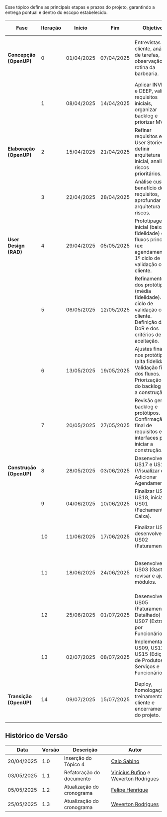 Esse tópico define as principais etapas e prazos do projeto, garantindo a entrega pontual e dentro do escopo estabelecido.

| Fase                  | Iteração | Início     | Fim        | Objetivos                                                                                     | Entregas Esperadas                                                                 |
| --------------------- | -------- | ---------- | ---------- | --------------------------------------------------------------------------------------------- | ---------------------------------------------------------------------------------- |
| **Concepção (OpenUP)**         | 0        | 01/04/2025 | 07/04/2025 | Entrevistas com cliente, análise de tarefas, observação da rotina da barbearia.               | Documento de escopo inicial, stakeholders, backlog preliminar (Temas, Épicos, US). |
|                       | 1        | 08/04/2025 | 14/04/2025 | Aplicar INVEST e DEEP, validar requisitos iniciais, organizar backlog e priorizar MVP.        | Backlog validado, Documento de Visão, Plano preliminar do projeto.                 |
| **Elaboração (OpenUP)**        | 2        | 15/04/2025 | 21/04/2025 | Refinar requisitos e User Stories, definir arquitetura inicial, analisar riscos prioritários. | Documento de arquitetura inicial, User Stories detalhadas, matriz de riscos.       |
|                       | 3        | 22/04/2025 | 28/04/2025 | Análise custo-benefício dos requisitos, aprofundar arquitetura e riscos.                      | Prioridades definidas, backlog atualizado, riscos revisados.                       |
| **User Design (RAD)** | 4        | 29/04/2025 | 05/05/2025 | Prototipagem inicial (baixa fidelidade) dos fluxos principais (ex: agendamento). 1º ciclo de validação com cliente.  | Wireframes básicos, feedback inicial registrado. |
|                       | 5        | 06/05/2025 | 12/05/2025 | Refinamento dos protótipos (média fidelidade). 2º ciclo de validação com cliente. Definição da DoR e dos critérios de aceitação.| Protótipos evoluídos, DoR documentada, critérios definidos.  |
|                       | 6        | 13/05/2025 | 19/05/2025 | Ajustes finais nos protótipos (alta fidelidade). Validação final dos fluxos. Priorização final do backlog para a construção.   | Protótipos navegáveis, backlog pronto. |
|                       | 7        | 20/05/2025 | 27/05/2025 | Revisão geral de backlog e protótipos. Confirmação final de requisitos e interfaces para iniciar a construção. | Backlog concluído, aprovação do cliente.     |
| **Construção (OpenUP)**        | 8        | 28/05/2025 | 03/06/2025 | Desenvolver US17 e US18 (Visualizar e Adicionar Agendamentos).                                | Funcionalidades básicas implementadas e testadas.                                  |
|                       | 9        | 04/06/2025 | 10/06/2025 | Finalizar US17 e US18, iniciar US01 (Fechamento de Caixa).                                    | US17, US18 concluídas, US01 iniciada, testes de integração.                        |
|                       | 10       | 11/06/2025 | 17/06/2025 | Finalizar US01, desenvolver US02 (Faturamento).                                               | US01 e US02 implementadas e testadas, feedback do cliente.                         |
|                       | 11       | 18/06/2025 | 24/06/2025 | Desenvolver US03 (Gastos), revisar e ajustar módulos.                                         | US03 entregue, testes de regressão realizados, backlog atualizado.                 |
|                       | 12       | 25/06/2025 | 01/07/2025 | Desenvolver US05 (Faturamento Detalhado) e US07 (Extrato por Funcionário).                    | US05 e US07 implementadas e testadas.                                              |
|                       | 13       | 02/07/2025 | 08/07/2025 | Implementar US09, US12 e US15 (Edição de Produtos, Serviços e Funcionários).                  | US09, US12 e US15 entregues, testes completos.                                     |
| **Transição (OpenUP)**         | 14       | 09/07/2025 | 15/07/2025 | Deploy, homologação, treinamento do cliente e encerramento do projeto.                        | Sistema em produção, feedback registrado, documentação final, aceite formal.       |

## Histórico de Versão

| Data | Versão | Descrição | Autor |
|---|---|---|---|
| 20/04/2025 | 1.0 | Inserção do Tópico 4  | [Caio Sabino](https://github.com/caiomsabino) |
| 03/05/2025 | 1.1 | Refatoração do documento | [Vinícius Rufino](https://github.com/RufinoVfR) e [Weverton Rodrigues](https://github.com/vevetin)|
| 05/05/2025 | 1.2 | Atualização do cronograma | [Felipe Henrique](https://github.com/fhenrique77) |
| 25/05/2025 | 1.3 | Atualização do cronograma | [Weverton Rodrigues](https://github.com/vevetin) |